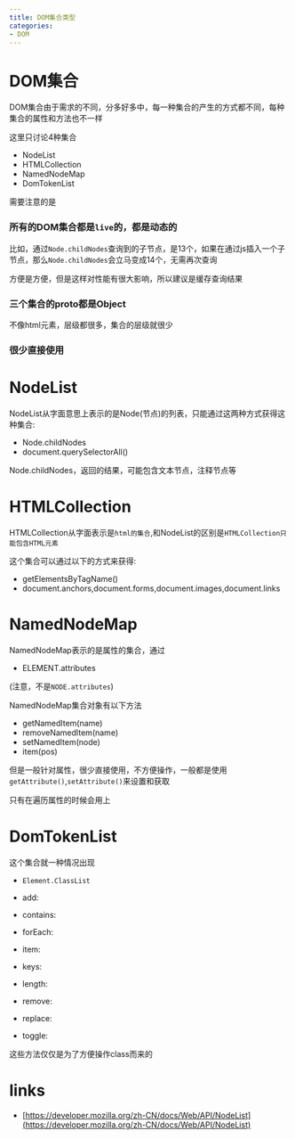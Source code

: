 ```yaml
---
title: DOM集合类型
categories: 
- DOM
---
```


# DOM集合
DOM集合由于需求的不同，分多好多中，每一种集合的产生的方式都不同，每种集合的属性和方法也不一样

这里只讨论4种集合

- NodeList
- HTMLCollection
- NamedNodeMap
- DomTokenList

需要注意的是

### 所有的DOM集合都是`live`的，都是动态的

比如，通过`Node.childNodes`查询到的子节点，是13个，如果在通过js插入一个子节点，那么`Node.childNodes`会立马变成14个，无需再次查询

方便是方便，但是这样对性能有很大影响，所以建议是缓存查询结果

### 三个集合的proto都是Object

不像html元素，层级都很多，集合的层级就很少

### 很少直接使用

# NodeList

NodeList从字面意思上表示的是Node(节点)的列表，只能通过这两种方式获得这种集合:

- Node.childNodes 
- document.querySelectorAll()

Node.childNodes，返回的结果，可能包含文本节点，注释节点等


# HTMLCollection

HTMLCollection从字面表示是`html的集合`,和NodeList的区别是`HTMLCollection只能包含HTML元素`

这个集合可以通过以下的方式来获得:

- getElementsByTagName()
- document.anchors,document.forms,document.images,document.links

# NamedNodeMap

NamedNodeMap表示的是属性的集合，通过

- ELEMENT.attributes

(注意，不是`NODE.attributes`)

NamedNodeMap集合对象有以下方法

- getNamedItem(name)
- removeNamedItem(name)
- setNamedItem(node)
- item(pos)

但是一般针对属性，很少直接使用，不方便操作，一般都是使用`getAttribute()`,`setAttribute()`来设置和获取

只有在遍历属性的时候会用上


# DomTokenList

这个集合就一种情况出现

- `Element.ClassList`

- add:
- contains: 
- forEach:
- item:
- keys: 
- length: 
- remove: 
- replace: 
- toggle:

这些方法仅仅是为了方便操作class而来的




# links
- [https://developer.mozilla.org/zh-CN/docs/Web/API/NodeList](https://developer.mozilla.org/zh-CN/docs/Web/API/NodeList)